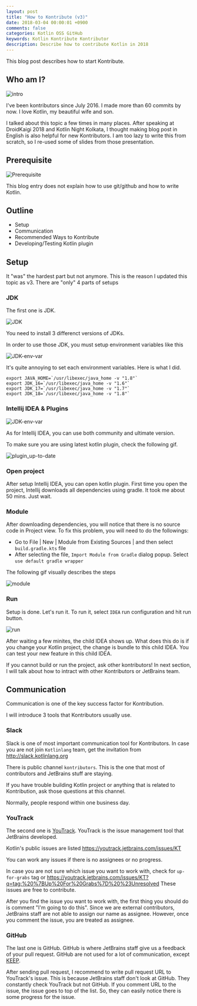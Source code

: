 ```yaml
---
layout: post
title: "How to Kontribute (v3)"
date: 2018-03-04 00:00:01 +0900
comments: false
categories: Kotlin OSS GitHub 
keywords: Kotlin Kontribute Kontributor
description: Describe how to contribute Kotlin in 2018
---
```


This blog post describes how to start Kontribute.

## Who am I?

![intro](https://raw.githubusercontent.com/wiki/shiraji/images/blog/images/how-to-kontribute-v3/how-to-kontribute-v3.002.jpg)

I've been kontributors since July 2016. I made more than 60 commits by now. I love Kotlin, my beautiful wife and son.

I talked about this topic a few times in many places. After speaking at DroidKaigi 2018 and Kotlin Night Kolkata, I thought making blog post in English is also helpful for new Kontributors. I am too lazy to write this from scratch, so I re-used some of slides from those presentation.

## Prerequisite

![Prerequisite](https://raw.githubusercontent.com/wiki/shiraji/images/blog/images/how-to-kontribute-v3/how-to-kontribute-v3.004.jpg)

This blog entry does not explain how to use git/github and how to write Kotlin.

## Outline

* Setup
* Communication
* Recommended Ways to Kontribute
* Developing/Testing Kotlin plugin

## Setup

It "was" the hardest part but not anymore. This is the reason I updated this topic as v3. There are "only" 4 parts of setups

### JDK

The first one is JDK.

![JDK](https://raw.githubusercontent.com/wiki/shiraji/images/blog/images/how-to-kontribute-v3/how-to-kontribute-v3.007.jpg)

You need to install 3 differenct versions of JDKs.

In order to use those JDK, you must setup environment variables like this

![JDK-env-var](https://raw.githubusercontent.com/wiki/shiraji/images/blog/images/how-to-kontribute-v3/how-to-kontribute-v3.008.jpg)

It's quite annoying to set each environment variables. Here is what I did.

```
export JAVA_HOME=`/usr/libexec/java_home -v "1.8"`
export JDK_16=`/usr/libexec/java_home -v "1.6"`
export JDK_17=`/usr/libexec/java_home -v "1.7"`
export JDK_18=`/usr/libexec/java_home -v "1.8"`
```

### Intellij IDEA & Plugins

![JDK-env-var](https://raw.githubusercontent.com/wiki/shiraji/images/blog/images/how-to-kontribute-v3/how-to-kontribute-v3.008.jpg)

As for Intellij IDEA, you can use both community and ultimate version.

To make sure you are using latest kotlin plugin, check the following gif.

![plugin_up-to-date](https://raw.githubusercontent.com/wiki/shiraji/images/blog/images/how-to-kontribute-v3/plugin_up-to-date.gif)

### Open project

After setup Intellij IDEA, you can open kotlin plugin. First time you open the project, Intellij downloads all dependencies using gradle. It took me about 50 mins. Just wait.

### Module

After downloading dependencies, you will notice that there is no source code in Project view. To fix this problem, you will need to do the followings:

* Go to File | New | Module from Existing Sources | and then select 
`build.gradle.kts` file
* After selecting the file, `Import Module from Gradle` dialog popup. Select `use default gradle wrapper`

The following gif visually describes the steps

![module](https://raw.githubusercontent.com/wiki/shiraji/images/blog/images/how-to-kontribute-v3/module.gif)

### Run

Setup is done. Let's run it. To run it, select `IDEA` run configuration and hit run button.

![run](https://raw.githubusercontent.com/wiki/shiraji/images/blog/images/how-to-kontribute-v3/run.gif)

After waiting a few minites, the child IDEA shows up. What does this do is if you change your Kotlin project, the change is bundle to this child IDEA. You can test your new feature in this child IDEA.

If you cannot build or run the project, ask other kontributors! In next section, I will talk about how to intract with other Kontributors or JetBrains team.

## Communication

Communication is one of the key success factor for Kontribution.

I will introduce 3 tools that Kontributors usually use.

### Slack

Slack is one of most important communication tool for Kontributors. In case you are not join `Kotlinlang` team, get the invitation from http://slack.kotlinlang.org

There is public channel `kontributors`. This is the one that most of contributors and JetBrains stuff are staying.

If you have trouble building Kotlin project or anything that is related to Kontribution, ask those questions at this channel.

Normally, people respond within one business day.

### YouTrack

The second one is [YouTrack](https://www.jetbrains.com/youtrack/). YouTrack is the issue management tool that JetBrains developed. 

Kotlin's public issues are listed https://youtrack.jetbrains.com/issues/KT

You can work any issues if there is no assignees or no progress. 

In case you are not sure which issue you want to work with, check for `up-for-grabs` tag or https://youtrack.jetbrains.com/issues/KT?q=tag:%20%7BUp%20For%20Grabs%7D%20%23Unresolved These issues are free to contribute.

After you find the issue you want to work with, the first thing you should do is comment "I'm going to do this". Since we are external contributors, JetBrains staff are not able to assign our name as assignee. However, once you comment the issue, you are treated as assignee.

### GitHub

The last one is GitHub. GitHub is where JetBrains staff give us a feedback of your pull request. GitHub are not used for a lot of communication, except [KEEP](https://github.com/Kotlin/KEEP).

After sending pull request, I recommend to write pull request URL to YouTrack's issue. This is because JetBrains staff don't look at GitHub. They constantly check YouTrack but not GitHub. If you comment URL to the issue, the issue goes to top of the list. So, they can easily notice there is some progress for the issue.

